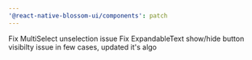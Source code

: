 ```yaml
---
'@react-native-blossom-ui/components': patch
---
```


Fix MultiSelect unselection issue
Fix ExpandableText show/hide button visibilty issue in few cases, updated it's algo
